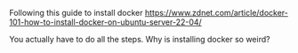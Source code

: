 Following this guide to install docker
https://www.zdnet.com/article/docker-101-how-to-install-docker-on-ubuntu-server-22-04/

You actually have to do all the steps. Why is installing docker so weird? 

